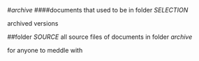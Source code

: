 #*archive*
####documents that used to be in folder *SELECTION*

archived versions

##folder *SOURCE*
all source files of documents in folder *archive*

for anyone to meddle with
